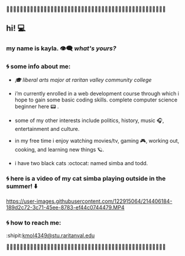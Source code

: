 :nazar_amulet::nazar_amulet::nazar_amulet::nazar_amulet::nazar_amulet::nazar_amulet::nazar_amulet::nazar_amulet::nazar_amulet::nazar_amulet::nazar_amulet::nazar_amulet::nazar_amulet::nazar_amulet::nazar_amulet::nazar_amulet::nazar_amulet::nazar_amulet::nazar_amulet::nazar_amulet::nazar_amulet::nazar_amulet::nazar_amulet::nazar_amulet::nazar_amulet::nazar_amulet::nazar_amulet::nazar_amulet::nazar_amulet::nazar_amulet::nazar_amulet::nazar_amulet::nazar_amulet::nazar_amulet::nazar_amulet::nazar_amulet::nazar_amulet::nazar_amulet::nazar_amulet::nazar_amulet::nazar_amulet::nazar_amulet::nazar_amulet::nazar_amulet::nazar_amulet::nazar_amulet::nazar_amulet:
 
## hi! :computer:
 
### my name is kayla. :eye_speech_bubble: *what's yours?* 

### :cyclone: some info about me:

- *:mortar_board: liberal arts major at raritan valley community college*

- i’m currently enrolled in a web development course through which i hope to gain some basic coding skills. complete computer science beginner here :pager: . 

- some of my other interests include politics, history, music :headphones:, entertainment and culture. 

- in my free time i enjoy watching movies/tv, gaming :video_game:, working out, cooking, and learning new things :ringed_planet:.

- i have two black cats :octocat: named simba and todd.

### :cyclone: here is a video of my cat simba playing outside in the summer! :arrow_down:

https://user-images.githubusercontent.com/122915064/214406184-189d2c72-3c71-45ee-8783-ef44c0744479.MP4

### :cyclone: how to reach me:
:shipit:kmol4349@stu.raritanval.edu 

:nazar_amulet::nazar_amulet::nazar_amulet::nazar_amulet::nazar_amulet::nazar_amulet::nazar_amulet::nazar_amulet::nazar_amulet::nazar_amulet::nazar_amulet::nazar_amulet::nazar_amulet::nazar_amulet::nazar_amulet::nazar_amulet::nazar_amulet::nazar_amulet::nazar_amulet::nazar_amulet::nazar_amulet::nazar_amulet::nazar_amulet::nazar_amulet::nazar_amulet::nazar_amulet::nazar_amulet::nazar_amulet::nazar_amulet::nazar_amulet::nazar_amulet::nazar_amulet::nazar_amulet::nazar_amulet::nazar_amulet::nazar_amulet::nazar_amulet::nazar_amulet::nazar_amulet::nazar_amulet::nazar_amulet::nazar_amulet::nazar_amulet::nazar_amulet::nazar_amulet::nazar_amulet::nazar_amulet:

<!--
**kmolesko/kmolesko** is a ✨ _special_ ✨ repository because its `README.md` (this file) appears on your GitHub profile.

Here are some ideas to get you started:

- 🔭 I’m currently working on ...
- 🌱 I’m currently learning ...
- 👯 I’m looking to collaborate on ...
- 🤔 I’m looking for help with ...
- 💬 Ask me about ...
- 📫 How to reach me: ...
- 😄 Pronouns: ...
- ⚡ Fun fact: ...
-->
